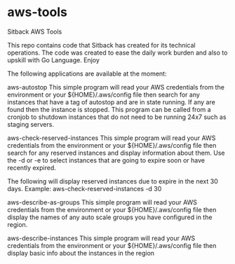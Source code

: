 aws-tools
=========

Sitback AWS Tools

This repo contains code that Sitback has created for its technical operations.
The code was created to ease the daily work burden and also to upskill
with Go Language. Enjoy




The following applications are available at the moment:

aws-autostop
This simple program will read your AWS credentials from the environment or
your ${HOME}/.aws/config file then search for any instances that have a
tag of autostop and are in state running. If any are found then the instance
is stopped. This program can be called from a cronjob to shutdown instances
that do not need to be running 24x7 such as staging servers.



aws-check-reserved-instances
This simple program will read your AWS credentials from the environment or
your ${HOME}/.aws/config file then search for any reserved instances and
display information about them. Use the -d or -e to select instances that
are going to expire soon or have recently expired.

The following will display reserved instances due to expire in the next
30 days.
Example: aws-check-reserved-instances -d 30



aws-describe-as-groups
This simple program will read your AWS credentials from the environment or
your ${HOME}/.aws/config file then display the names of any auto scale
groups you have configured in the region.



aws-describe-instances
This simple program will read your AWS credentials from the environment or
your ${HOME}/.aws/config file then display basic info about the instances
in the region


